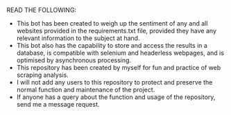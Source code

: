 READ THE FOLLOWING:
- This bot has been created to weigh up the sentiment of any and all websites provided in the requirements.txt file, provided they have any relevant information to the subject at hand.
- This bot also has the capability to store and access the results in a database, is compatible with selenium and headerless webpages, and is optimised by asynchronous processing.
- This repository has been created by myself for fun and practice of web scraping analysis.
- I will not add any users to this repository to protect and preserve the normal function and maintenance of the project.
- If anyone has a query about the function and usage of the repository, send me a message request.
